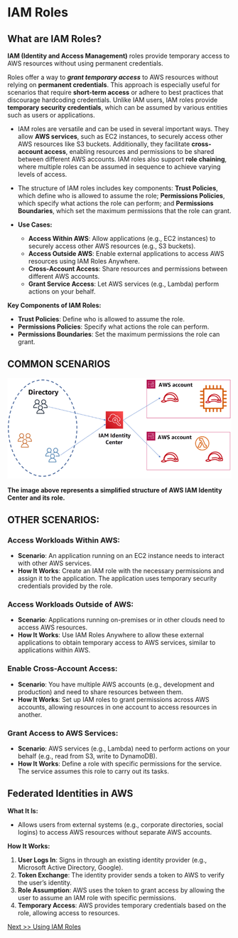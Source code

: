 # **IAM Roles**

## What are IAM Roles?

**IAM (Identity and Access Management)** roles provide temporary access to AWS resources without using permanent credentials.  

Roles offer a way to _**grant temporary access**_ to AWS resources without relying on **permanent credentials**. This approach is especially useful for scenarios that require **short-term access** or adhere to best practices that discourage hardcoding credentials. Unlike IAM users, IAM roles provide **temporary security credentials**, which can be assumed by various entities such as users or applications.  
* IAM roles are versatile and can be used in several important ways. They allow **AWS services**, such as EC2 instances, to securely access other AWS resources like S3 buckets. Additionally, they facilitate **cross-account access**, enabling resources and permissions to be shared between different AWS accounts. IAM roles also support **role chaining**, where multiple roles can be assumed in sequence to achieve varying levels of access.  
* The structure of IAM roles includes key components: **Trust Policies**, which define who is allowed to assume the role; **Permissions Policies**, which specify what actions the role can perform; and  **Permissions Boundaries**, which set the maximum permissions that the role can grant.  

* **Use Cases:**  
  * **Access Within AWS**: Allow applications (e.g., EC2 instances) to securely access other AWS resources (e.g., S3 buckets).  
  * **Access Outside AWS**: Enable external applications to access AWS resources using IAM Roles Anywhere.  
  * **Cross-Account Access**: Share resources and permissions between different AWS accounts.  
  * **Grant Service Access**: Let AWS services (e.g., Lambda) perform actions on your behalf.

**Key Components of IAM Roles:**

* **Trust Policies**: Define who is allowed to assume the role.  
* **Permissions Policies**: Specify what actions the role can perform.  
* **Permissions Boundaries**: Set the maximum permissions the role can grant.

## **COMMON SCENARIOS**

![](img/iam-role.png)

**The image above  represents a simplified structure of AWS IAM Identity Center and its role.**


## **OTHER SCENARIOS:** 

### **Access Workloads Within AWS**:

* **Scenario**: An application running on an EC2 instance needs to interact with other AWS services.  
* **How It Works**: Create an IAM role with the necessary permissions and assign it to the application. The application uses temporary security credentials provided by the role.

### **Access Workloads Outside of AWS**:

* **Scenario**: Applications running on-premises or in other clouds need to access AWS resources.  
* **How It Works**: Use IAM Roles Anywhere to allow these external applications to obtain temporary access to AWS services, similar to applications within AWS.

### **Enable Cross-Account Access**:

* **Scenario**: You have multiple AWS accounts (e.g., development and production) and need to share resources between them.  
* **How It Works**: Set up IAM roles to grant permissions across AWS accounts, allowing resources in one account to access resources in another.

### **Grant Access to AWS Services**:

* **Scenario**: AWS services (e.g., Lambda) need to perform actions on your behalf (e.g., read from S3, write to DynamoDB).  
* **How It Works**: Define a role with specific permissions for the service. The service assumes this role to carry out its tasks.

## **Federated Identities in AWS**

**What It Is:**

* Allows users from external systems (e.g., corporate directories, social logins) to access AWS resources without separate AWS accounts.

**How It Works:**

1. **User Logs In**: Signs in through an existing identity provider (e.g., Microsoft Active Directory, Google).  
2. **Token Exchange**: The identity provider sends a token to AWS to verify the user’s identity.  
3. **Role Assumption**: AWS uses the token to grant access by allowing the user to assume an IAM role with specific permissions.  
4. **Temporary Access**: AWS provides temporary credentials based on the role, allowing access to resources.

[Next >> Using IAM Roles](11%20-%20Using%20IAM%20Roles.md)

<!-- (12%20-%20Simple%20Identity%20Policies%20in%20AWS.md) -->

